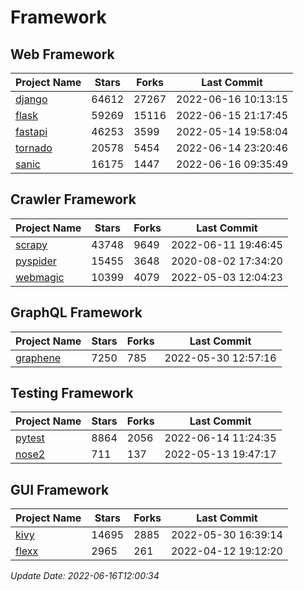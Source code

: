 # Framework

## Web Framework
| Project Name | Stars | Forks | Last Commit |
| ------------ | ----- | ----- | ----------- |
| [django](https://github.com/django/django) | 64612 | 27267 | 2022-06-16 10:13:15 |
| [flask](https://github.com/pallets/flask) | 59269 | 15116 | 2022-06-15 21:17:45 |
| [fastapi](https://github.com/tiangolo/fastapi) | 46253 | 3599 | 2022-05-14 19:58:04 |
| [tornado](https://github.com/tornadoweb/tornado) | 20578 | 5454 | 2022-06-14 23:20:46 |
| [sanic](https://github.com/sanic-org/sanic) | 16175 | 1447 | 2022-06-16 09:35:49 |

## Crawler Framework
| Project Name | Stars | Forks | Last Commit |
| ------------ | ----- | ----- | ----------- |
| [scrapy](https://github.com/scrapy/scrapy) | 43748 | 9649 | 2022-06-11 19:46:45 |
| [pyspider](https://github.com/binux/pyspider) | 15455 | 3648 | 2020-08-02 17:34:20 |
| [webmagic](https://github.com/code4craft/webmagic) | 10399 | 4079 | 2022-05-03 12:04:23 |

## GraphQL Framework
| Project Name | Stars | Forks | Last Commit |
| ------------ | ----- | ----- | ----------- |
| [graphene](https://github.com/graphql-python/graphene) | 7250 | 785 | 2022-05-30 12:57:16 |

## Testing Framework
| Project Name | Stars | Forks | Last Commit |
| ------------ | ----- | ----- | ----------- |
| [pytest](https://github.com/pytest-dev/pytest) | 8864 | 2056 | 2022-06-14 11:24:35 |
| [nose2](https://github.com/nose-devs/nose2) | 711 | 137 | 2022-05-13 19:47:17 |

## GUI Framework
| Project Name | Stars | Forks | Last Commit |
| ------------ | ----- | ----- | ----------- |
| [kivy](https://github.com/kivy/kivy) | 14695 | 2885 | 2022-05-30 16:39:14 |
| [flexx](https://github.com/flexxui/flexx) | 2965 | 261 | 2022-04-12 19:12:20 |

*Update Date: 2022-06-16T12:00:34*